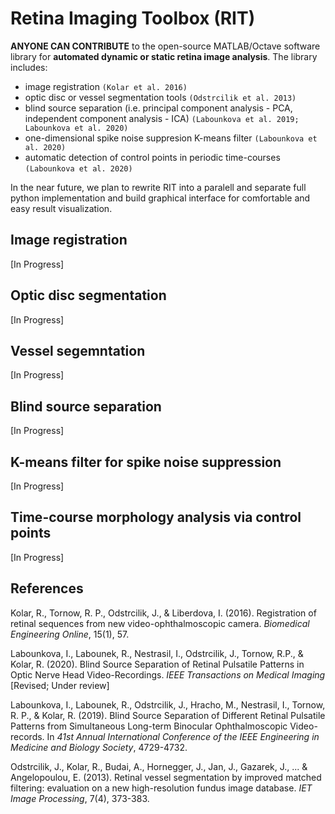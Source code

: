 # Retina Imaging Toolbox (RIT)

**ANYONE CAN CONTRIBUTE** to the open-source MATLAB/Octave software library for **automated dynamic or static retina image analysis**. The library includes:
- image registration `(Kolar et al. 2016)`
- optic disc or vessel segmentation tools `(Odstrcilik et al. 2013)`
- blind source separation (i.e. principal component analysis - PCA, independent component analysis - ICA) `(Labounkova et al. 2019; Labounkova et al. 2020)`
- one-dimensional spike noise suppresion K-means filter `(Labounkova et al. 2020)`
- automatic detection of control points in periodic time-courses `(Labounkova et al. 2020)`

In the near future, we plan to rewrite RIT into a paralell and separate full python implementation and build graphical interface for comfortable and easy result visualization.


## Image registration

[In Progress]

## Optic disc segmentation

[In Progress]

## Vessel segemntation

[In Progress]

## Blind source separation

[In Progress]

## K-means filter for spike noise suppression

[In Progress]

## Time-course morphology analysis via control points

[In Progress]

## References
Kolar, R., Tornow, R. P., Odstrcilik, J., & Liberdova, I. (2016). Registration of retinal sequences from new video-ophthalmoscopic camera. *Biomedical Engineering Online*, 15(1), 57.

Labounkova, I., Labounek, R., Nestrasil, I., Odstrcilik, J., Tornow, R.P., & Kolar, R. (2020). Blind Source Separation of Retinal Pulsatile Patterns in Optic Nerve Head Video-Recordings. *IEEE Transactions on Medical Imaging* [Revised; Under review]

Labounkova, I., Labounek, R., Odstrcilik, J., Hracho, M., Nestrasil, I., Tornow, R. P., & Kolar, R. (2019). Blind Source Separation of Different Retinal Pulsatile Patterns from Simultaneous Long-term Binocular Ophthalmoscopic Video-records. In *41st Annual International Conference of the IEEE Engineering in Medicine and Biology Society*, 4729-4732.

Odstrcilik, J., Kolar, R., Budai, A., Hornegger, J., Jan, J., Gazarek, J., ... & Angelopoulou, E. (2013). Retinal vessel segmentation by improved matched filtering: evaluation on a new high-resolution fundus image database. *IET Image Processing*, 7(4), 373-383.
